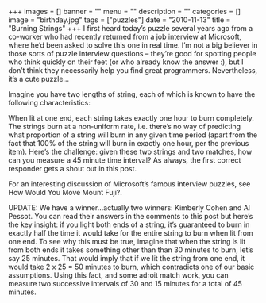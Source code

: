+++
images = []
banner = ""
menu = ""
description = ""
categories = []
image = "birthday.jpg"
tags = ["puzzles"]
date = "2010-11-13"
title = "Burning Strings"
+++
I first heard today’s puzzle several years ago from a co-worker who had recently returned from a job interview at Microsoft, where he’d been asked to solve this one in real time. I’m not a big believer in those sorts of puzzle interview questions – they’re good for spotting people who think quickly on their feet (or who already know the answer :), but I don’t think they necessarily help you find great programmers. Nevertheless, it’s a cute puzzle…

Imagine you have two lengths of string, each of which is known to have the following characteristics:

When lit at one end, each string takes exactly one hour to burn completely.
The strings burn at a non-uniform rate, i.e. there’s no way of predicting what proportion of a string will burn in any given time period (apart from the fact that 100% of the string will burn in exactly one hour, per the previous item).
Here’s the challenge: given these two strings and two matches, how can you measure a 45 minute time interval? As always, the first correct responder gets a shout out in this post.

For an interesting discussion of Microsoft’s famous interview puzzles, see How Would You Move Mount Fuji?.



UPDATE: We have a winner…actually two winners: Kimberly Cohen and Al Pessot. You can read their answers in the comments to this post but here’s the key insight: if you light both ends of a string, it’s guaranteed to burn in exactly half the time it would take for the entire string to burn when lit from one end. To see why this must be true, imagine that when the string is lit from both ends it takes something other than than 30 minutes to burn, let’s say 25 minutes. That would imply that if we lit the string from one end, it would take 2 x 25 = 50 minutes to burn, which contradicts one of our basic assumptions. Using this fact, and some adroit match work, you can measure two successive intervals of 30 and 15 minutes for a total of 45 minutes.

